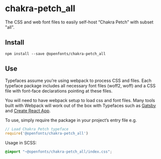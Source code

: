 
# chakra-petch_all

The CSS and web font files to easily self-host “Chakra Petch” with subset "all".

## Install

`npm install --save @openfonts/chakra-petch_all`

## Use

Typefaces assume you’re using webpack to process CSS and files. Each typeface
package includes all necessary font files (woff2, woff) and a CSS file with
font-face declarations pointing at these files.

You will need to have webpack setup to load css and font files. Many tools built
with Webpack will work out of the box with Typefaces such as [Gatsby](https://github.com/gatsbyjs/gatsby)
and [Create React App](https://github.com/facebookincubator/create-react-app).

To use, simply require the package in your project’s entry file e.g.

```javascript
// Load Chakra Petch typeface
require('@openfonts/chakra-petch_all')
```

Usage in SCSS:
```scss
@import "~@openfonts/chakra-petch_all/index.css";
```
